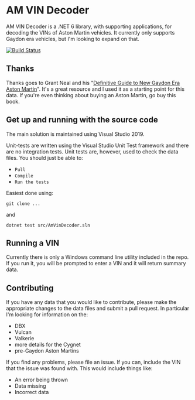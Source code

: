 # AM VIN Decoder

AM VIN Decoder is a .NET 6 library, with supporting applications, for decoding the VINs of Aston Martin vehicles. It currently only supports Gaydon era vehicles, but I'm looking to expand on that.

[![Build Status](https://github.com/LiquidPT/am-vin-decoder/workflows/.NET%20Core/badge.svg)](https://github.com/LiquidPT/am-vin-decoder/actions?query=workflow%3A%22.NET+Core%22)

## Thanks

Thanks goes to Grant Neal and his "[Definitive Guide to New Gaydon Era Aston Martin](http://www.astonmartinreview.co.uk/)". It's a great resource and I used it as a starting point for this data. If you're even thinking about buying an Aston Martin, go buy this book.

## Get up and running with the source code

The main solution is maintained using Visual Studio 2019.

Unit-tests are written using the Visual Studio Unit Test framework and there are no integration tests. Unit tests are, however, used to check the data files. You should just be able to:

-   `Pull`
-   `Compile`
-   `Run the tests`

Easiest done using:

```
git clone ...
```

and

```
dotnet test src/AmVinDecoder.sln
```

## Running a VIN

Currently there is only a Windows command line utility included in the repo. If you run it, you will be prompted to enter a VIN and it will return summary data.

## Contributing

If you have any data that you would like to contribute, please make the appropriate changes to the data files and submit a pull request. In particular I'm looking for information on the:

-   DBX
-   Vulcan
-   Valkerie
-   more details for the Cygnet
-   pre-Gaydon Aston Martins

If you find any problems, please file an issue. If you can, include the VIN that the issue was found with. This would include things like:

-   An error being thrown
-   Data missing
-   Incorrect data
